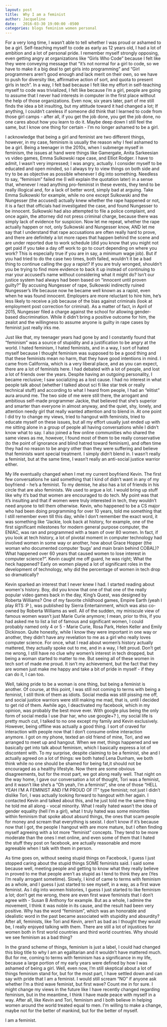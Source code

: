 ```yaml
---
layout: post
title:  Why I am a feminist
author: Jacqueline
date:   2016-03-30 19:00:00 -0500
categories: blogs feminism women personal
---
```


For a very long time, I wasn’t able to tell whether I was proud or ashamed to be a girl. Self-teaching myself to code as early as 12 years old, I had a lot of ambition and a lot of personal pride. I remember myself strongly opposing, even getting angry at organizations like “Girls Who Code” because I felt like they were conveying message that “it’s not normal for a girl to code, so we have to make it a big deal to get girls into programming” and “Girl programmers aren’t good enough and lack merit on their own, so we have to push for diversity like, affirmative action of sort, and quota to present girls in tech”. In a way, I felt bad because I felt like my effort in self-teaching myself to code was trivialized, I felt like because I’m a girl, people are going to assume that I never had interests in computer in the first place without the help of those organizations. Even now, six years later, part of me still finds the idea a bit insulting, but my attitude toward it had changed a lot; If anything, I couldn’t careless if someone did think that I learned to code from those girl camps - after all, if you get the job done, you get the job done, no one cares about how you learn to do it. Maybe deep down I still feel the same, but I know one thing for certain - I’m no longer ashamed to be a girl. 

I acknowledge that being a girl and feminist are two different things, however, in my case, feminism is usually the reason why I feel ashamed to be a girl. Being a teenager in the 2010s, when I submerge myself in feminism, the issues at hand were things like Gamergate, Anita Sarkeesian vs video games, Emma Sulkowski rape case, and Elliot Rodger. I have to admit, I wasn’t very impressed; I was angry, actually. I consider myself to be educated and open minded, so I always try to view things on both side and try to be as objective as possible whenever I dig into something. Needless to say, “feminism” failed me (I will explain the quotation later) in a sense that, whenever I read anything pro-feminist in these events, they tend to be really illogical and, for a lack of better word, simply bad at arguing. Take Emma Sulkowski for example, while no one except Sulkowski and the Nungesser (the accused) actually knew whether the rape happened or not, it is a fact that officials had investigated the case, and found Nungesser to be innocent. Sulkowski had also attempted to file a police complaint, and once again, the attorney did not press criminal charge, because there was simply lack of evidence for suspicion. Now let me repeat, whether the rape actually happen or not, only Sulkowski and Nungesser know, AND let me say that I understand that rape accusations are often really hard to prove, and there are definitely a lot more rapes that happen behind the scene and are under reported due to work schedule (did you know that you might not get paid if you take a day off work to go to court depending on where you work? This is especially true if you are in say, a minimum wage job). But if you had tried to do the case two times, both failed, wouldn’t it be a bad thing to continue calling the guy a rapist? If you are truly wronged, shouldn’t you be trying to find more evidence to back it up instead of continuing to mar your accused’s name without considering what it might do? Isn’t our justice system had always had been based on “innocent until proven guilty?” By accusing Nungesser of rape, Sulkowski indirectly ruined Nungesser’s life because now he became well known as a rapist, even when he was found innocent. Employers are more reluctant to hire him, he’s less likely to receive a job because of the bias against criminals (look at employment post correction for criminal). As a matter of fact, in April of 2015, Nungesser filed a charge against the school for allowing gender-based discrimination. While it didn’t bring a positive outcome for him, the zealot and the willingness to assume anyone is guilty in rape cases by feminist just really irks me.

Just like that, my teenager years had gone by and I constantly found that “feminism” was a source of stupidity and a justification to be angry at the world. I hated feminism, I hated feminists, and in a way, I sort of hated myself because I thought feminism was supposed to be a good thing and that these feminists mean no harm, that they have good intentions in mind. I came from California, which is a very liberal place, and as you can expect, there are a lot of feminists here. I had debated with a lot of people, and lost a lot of friends over the years. Despite having an outgoing personality, I became reclusive; I saw socializing as a lost cause. I had no interest in what people talk about (whether I talked about sci fi like star trek or really technical stuff) and according to what I heard from people, I had an “elitist” aura around me. The two side of me were still there, the arrogant and ambitious self-made programmer Jackie, that believed that she’s superior and smarter than everyone in almost anyway, and the quiet, shy, lonely, and attention needy girl that really wanted attention and to blend in. At one point I did try to change my views, tried to hangout with feminists, tried to educate myself on these issues, but all my effort usually just ended up with me sitting alone in a group of people all having conversations while I didn’t know what to say. I also joined a few online communities who shared the same views as me, however, I found most of them to be really conservative (to the point of ignorance and blind hatred toward feminism), and often time they had no reason to be angry other than they were suffering and believe that feminists want special treatment. I simply didn’t blend in. I wasn’t really a feminist, but at the same time, I wasn’t really an anti-social justice warrior either.

My life eventually changed when I met my current boyfriend Kevin. The first few conversations he said something that I kind of didn’t want in any of my boyfriend - he’s a feminist. To my demise, he also has a lot of friends in his circle that are also feminists. We used to argue a lot. I would bring up stuff like why it’s bad that women are encouraged to do tech. My point was that it’s insulting and that if women were truly interested in tech, they wouldn’t need anyone to tell them otherwise. Kevin, who happened to be a CS major who had been doing programming for over 10 years, told me something that I still remember even till this day, while I don’t remember the exact word, it was something like “Jackie, look back at history, for example, one of the first significant milestones for modern general purpose computer, the ENIAC, was ran and programmed with a team of over 80 women. In fact, if you look at tech history, a lot of pivotal moment in computer technology had involved women in some way or another, how about Grace Hopper (the woman who documented computer ‘bugs’ and main brain behind COBAL)? What happened over 60 years that caused women to lose interest in computer science?”. Kevin caught me off guard, he was right; What the heck happened? Early on women played a lot of significant roles in the development of technology, why did the percentage of women in tech drop so dramatically? 

Kevin sparked an interest that I never knew I had. I started reading about women's history. Boy, did you know that one of that one of the really popular video games back in the day, King’s Quest, was designed by Roberta Williams? One of my favorite childhood games, Empire Earth (yeah I play RTS :P ), was published by Sierra Entertainment, which was also co-owned by Roberta Williams as well. All of the sudden, my miniscule view of famous women wasn’t just Marie Curie anymore; I mean, prior to this, if you had asked me to list a list of famous and significant women, I could probably named only 4 or 5 - Marie Curie, Rosa Park, Helen Keller and Emily Dickinson. Quite honestly, while I know they were important in one way or another, they didn’t have any revelation to me as a girl who really loves computer science. For once, what I read about women’s history actually mattered, they actually spoke out to me, and in a way, I felt proud. Don’t get me wrong, I still have no clue why women’s interest in tech dropped, but being a woman started to matter to me. But seeing all of these women in tech sort of made me proud. It isn’t my achievement, but the fact that they are women just make me happy and take a bit of pride in myself - if they can do it, I can too. 

Well, taking pride to be a woman is one thing, but being a feminist is another. Of course, at this point, I was still not coming to terms with being a feminist, I still think of them as idiots. Social media was still pissing me off, and social justice warriors were still making me mad, that is, until I decided to get rid of them. Awhile ago, I deactivated my facebook, which in my opinion, was probably the best move ever. With google plus being the only form of social media I use (har har, who use google+? ), my social life is pretty much cut, I talked to no one except my family and Kevin exclusively. However, being offline was actually a good thing. I sort of craved for interaction with people now that I don’t consume online interaction anymore. I got on my phone, texted an old friend of mine, Tori, and we arranged to meet up and hangout. When we met, things happened and we basically get into talk about feminism, which I basically express a lot of discontent with. To my surprise, despite claiming to be a feminist, she and I actually agreed on a lot of things: we both hated Lena Dunham, we both think while no one should be shamed for being fat,it should not be encouraged as a healthy lifestyle. Now there are some obvious disagreements, but for the most part, we got along really well. That night on the way home, I gave our conversation a lot of thought, Tori was a feminist, and it wasn’t like she’s a “Oh yeah, I’m a feminist”, she one of those “HELL YEAH I’M A FEMINIST AND I’M PROUD OF IT” type feminist; not just I didn’t dislike Tori, I was actually looking forward to hangout with her again. I contacted Kevin and talked about this, and he just told me the same thing he told me all along - vocal minority. What I really hated wasn’t the idea of gender equality (hell I’m a girl), what I truly hated was some minorities within feminism that spoke about absurd things, the ones that scam people for money and scream that everything is sexist. I don’t know if it’s because now that I got, the people I hangout with are more mature, but I often finding myself agreeing with a lot more “feminist” concepts. They tend to be more moderate than the ones I met online, and even some of them that I hated the stuff they post on facebook, are actually reasonable and more agreeable when I talk with them in person.

As time goes on, without seeing stupid things on Facebook, I guess I just stopped caring about the stupid things SOME feminists said. I said some because well, meeting people and getting to know what they really believe in proved to me that people aren’t as stupid as I tend to think they are (Yes I’m really arrogant sometime). Slowly, I kind of came to terms with feminism as a whole, and I guess I just started to see myself, in a way, as a first wave feminist. As I dig into women histories, I guess I just started to like feminism a lot; don’t get me wrong, there are even first wave feminists that I don’t agree with - Susan B Anthony for example. But as a whole, I admire the movement, I think it was noble in its cause, and the result had been very positive. Why has the word “feminism”, which was an honorable and idealistic word in the past became associated with stupidity and absurdity? After all, feminists, like Tori and Kevin, aren’t as bad as I thought they would be, I really enjoyed talking with them. There are still a lot of injustices for women both in first world countries and third world countries. Why should we see feminism as a bad thing?

In the grand scheme of things, feminism is just a label, I could had changed this blog title to why I am an egalitarian and it wouldn’t have mattered much. But for me, coming to terms with feminism has a significance in my life, because a large portion of my early years were defined by how I was ashamed of being a girl. Well, even now, I’m still skeptical about a lot of things feminism stand for, but for the most part, I have settled down and can say with pride that I am a feminist. I would still scream “NO” if anyone ask whether I’m a third wave feminist, but first wave? Count me in for sure. I might change my views in the future like I have recently changed regarding feminism, but in the meantime, I think I have made peace with myself in a way. After all, like Kevin and Tori, feminism and I both believe in helping women around the world treated equal to men. I’m willing to make a change, maybe not for the better of mankind, but for the better of myself.

I am a feminist.
